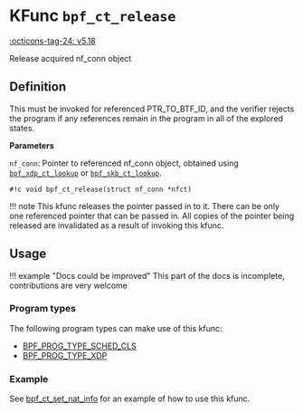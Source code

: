 # KFunc `bpf_ct_release`

<!-- [FEATURE_TAG](bpf_ct_release) -->
[:octicons-tag-24: v5.18](https://github.com/torvalds/linux/commit/b4c2b9593a1c4c3a718370e34af28e817fd5e5c6)
<!-- [/FEATURE_TAG] -->

Release acquired nf_conn object

## Definition

This must be invoked for referenced PTR_TO_BTF_ID, and the verifier rejects the program if any references remain in the program in all of the explored states.

**Parameters**

`nf_conn`: Pointer to referenced nf_conn object, obtained using [`bpf_xdp_ct_lookup`](bpf_xdp_ct_lookup.md) or [`bpf_skb_ct_lookup`](bpf_skb_ct_alloc.md).

<!-- [KFUNC_DEF] -->
`#!c void bpf_ct_release(struct nf_conn *nfct)`

!!! note
	This kfunc releases the pointer passed in to it. There can be only one referenced pointer that can be passed in. 
	All copies of the pointer being released are invalidated as a result of invoking this kfunc.
<!-- [/KFUNC_DEF] -->

## Usage

!!! example "Docs could be improved"
    This part of the docs is incomplete, contributions are very welcome

### Program types

The following program types can make use of this kfunc:

<!-- [KFUNC_PROG_REF] -->
- [BPF_PROG_TYPE_SCHED_CLS](../program-type/BPF_PROG_TYPE_SCHED_CLS.md)
- [BPF_PROG_TYPE_XDP](../program-type/BPF_PROG_TYPE_XDP.md)
<!-- [/KFUNC_PROG_REF] -->

### Example

See [bpf_ct_set_nat_info](bpf_ct_set_nat_info.md#example) for an example of how to use this kfunc.
